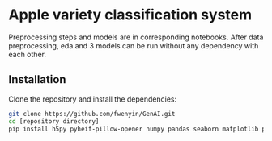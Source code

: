 # Apple variety classification system

Preprocessing steps and models are in corresponding notebooks. 
After data preprocessing, eda and 3 models can be run without any dependency with each other.

## Installation
Clone the repository and install the dependencies:

```bash
git clone https://github.com/fwenyin/GenAI.git
cd [repository directory]
pip install h5py pyheif-pillow-opener numpy pandas seaborn matplotlib pillow opencv-python sklearn torch tqdm
```
